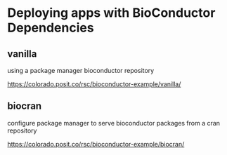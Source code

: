 # Deploying apps with BioConductor Dependencies

## vanilla

using a package manager bioconductor repository

https://colorado.posit.co/rsc/bioconductor-example/vanilla/

## biocran

configure package manager to serve bioconductor packages from a cran repository

https://colorado.posit.co/rsc/bioconductor-example/biocran/
